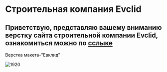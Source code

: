 # Строительная компания Evclid
## Приветствую, представляю вашему вниманию верстку сайта строительной компании Evclid, ознакомиться можно по [сслыке](rshuva1ov.github.io/evclid-landing/)

Верстка макета-"Евклид"

![1920](https://user-images.githubusercontent.com/78946975/136273851-171141b4-c2ee-4600-b3e8-93c5e109b577.png)
